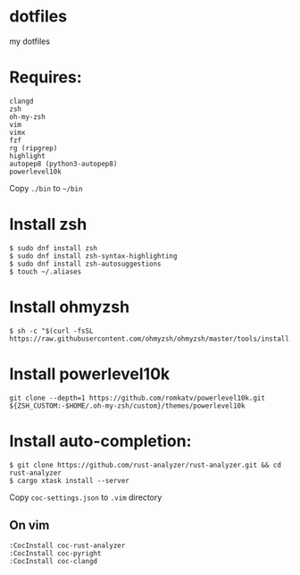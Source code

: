 # dotfiles
my dotfiles

# Requires:

```
clangd
zsh
oh-my-zsh
vim
vimx
fzf
rg (ripgrep)
highlight
autopep8 (python3-autopep8)
powerlevel10k
```

Copy ``./bin`` to ``~/bin``

# Install zsh
```
$ sudo dnf install zsh
$ sudo dnf install zsh-syntax-highlighting
$ sudo dnf install zsh-autosuggestions
$ touch ~/.aliases
```

# Install ohmyzsh
```
$ sh -c "$(curl -fsSL https://raw.githubusercontent.com/ohmyzsh/ohmyzsh/master/tools/install.sh)"
```

# Install powerlevel10k
```
git clone --depth=1 https://github.com/romkatv/powerlevel10k.git ${ZSH_CUSTOM:-$HOME/.oh-my-zsh/custom}/themes/powerlevel10k
```

# Install auto-completion:

```
$ git clone https://github.com/rust-analyzer/rust-analyzer.git && cd rust-analyzer
$ cargo xtask install --server
```

Copy ``coc-settings.json`` to ``.vim`` directory

## On vim
```
:CocInstall coc-rust-analyzer
:CocInstall coc-pyright
:CocInstall coc-clangd
```
